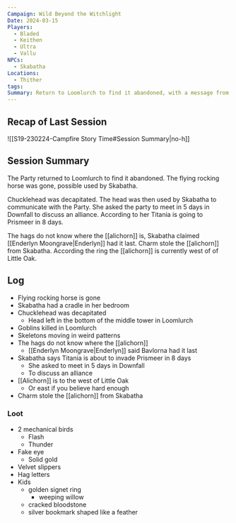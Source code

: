 ```yaml
---
Campaign: Wild Beyond the Witchlight
Date: 2024-03-15
Players:
  - Bladed
  - Keithen
  - Ultra
  - Vallu
NPCs:
  - Skabatha
Locations:
  - Thither
tags: 
Summary: Return to Loomlurch to find it abandoned, with a message from Skabatha
---
```

## Recap of Last Session
![[S19-230224-Campfire Story Time#Session Summary|no-h]]
## Session Summary
The Party returned to Loomlurch to find it abandoned. The flying rocking horse was gone, possible used by Skabatha.

Chucklehead was decapitated. The head was then used by Skabatha to communicate with the Party. She asked the party to meet in 5 days in Downfall to discuss an alliance. According to her Titania is going to Prismeer in 8 days.

The hags do not know where the [[alichorn]] is, Skabatha claimed [[Enderlyn Moongrave|Enderlyn]] had it last. Charm stole the [[alichorn]] from Skabatha. According the ring the [[alichorn]] is currently west of of Little Oak.
## Log
- Flying rocking horse is gone
- Skabatha had a cradle in her bedroom
- Chucklehead was decapitated
	- Head left in the bottom of the middle tower in Loomlurch
- Goblins killed in Loomlurch
- Skeletons moving in weird patterns
- The hags do not know where the [[alichorn]]
	- [[Enderlyn Moongrave|Enderlyn]] said Bavlorna had it last
- Skabatha says Titania is about to invade Prismeer in 8 days
	- She asked to meet in 5 days in Downfall
	- To discuss an alliance
- [[Alichorn]] is to the west of Little Oak
	- Or east if you believe hard enough
- Charm stole the [[alichorn]] from Skabatha
### Loot
- 2 mechanical birds
	- Flash
	- Thunder
- Fake eye
	- Solid gold
- Velvet slippers
- Hag letters
- Kids 
	- golden signet ring
		- weeping willow
	- cracked bloodstone
	- silver bookmark shaped like a feather